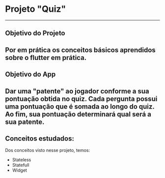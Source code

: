 
# Projeto "Quiz"
---
## Objetivo do Projeto 

  Por em prática os conceitos básicos aprendidos sobre o flutter em prática.
---  
 
## Objetivo do App  

Dar uma "patente" ao jogador conforme a sua pontuação obtida no quiz.
 Cada pergunta possui uma pontuação que é somada ao longo do quiz. Ao fim, sua pontuação
 determinará qual será a sua patente.
--- 
## Conceitos estudados:  

Dos conceitos visto nesse projeto, temos:
* Stateless
* Statefull
* Widget

